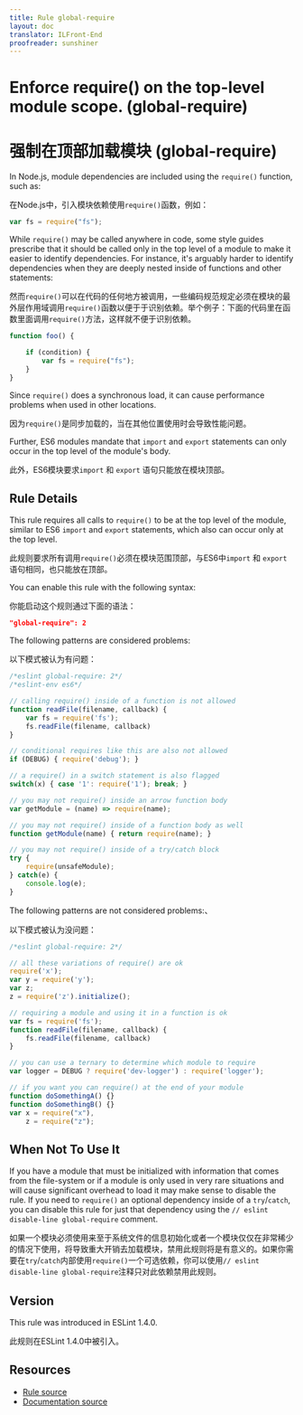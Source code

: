 ```yaml
---
title: Rule global-require
layout: doc
translator: ILFront-End
proofreader: sunshiner
---
```

<!-- Note: No pull requests accepted for this file. See README.md in the root directory for details. -->

# Enforce require() on the top-level module scope. (global-require)

# 强制在顶部加载模块 (global-require)


In Node.js, module dependencies are included using the `require()` function, such as:

在Node.js中，引入模块依赖使用`require()`函数，例如：

```js
var fs = require("fs");
```

While `require()` may be called anywhere in code, some style guides prescribe that it should be called only in the top level of a module to make it easier to identify dependencies. For instance, it's arguably harder to identify dependencies when they are deeply nested inside of functions and other statements:

然而`require()`可以在代码的任何地方被调用，一些编码规范规定必须在模块的最外层作用域调用`require()`函数以便于于识别依赖。举个例子：下面的代码里在函数里面调用`require()`方法，这样就不便于识别依赖。

```js
function foo() {

    if (condition) {
        var fs = require("fs");
    }
}
```

Since `require()` does a synchronous load, it can cause performance problems when used in other locations.

因为`require()`是同步加载的，当在其他位置使用时会导致性能问题。

Further, ES6 modules mandate that `import` and `export` statements can only occur in the top level of the module's body.

此外，ES6模块要求`import` 和 `export` 语句只能放在模块顶部。

## Rule Details

This rule requires all calls to `require()` to be at the top level of the module, similar to ES6 `import` and `export` statements, which also can occur only at the top level.

此规则要求所有调用`require()`必须在模块范围顶部，与ES6中`import` 和 `export` 语句相同，也只能放在顶部。

You can enable this rule with the following syntax:

你能启动这个规则通过下面的语法：

```json
"global-require": 2
```

The following patterns are considered problems:

以下模式被认为有问题：

```js
/*eslint global-require: 2*/
/*eslint-env es6*/

// calling require() inside of a function is not allowed
function readFile(filename, callback) {
    var fs = require('fs');
    fs.readFile(filename, callback)
}

// conditional requires like this are also not allowed
if (DEBUG) { require('debug'); }

// a require() in a switch statement is also flagged
switch(x) { case '1': require('1'); break; }

// you may not require() inside an arrow function body
var getModule = (name) => require(name);

// you may not require() inside of a function body as well
function getModule(name) { return require(name); }

// you may not require() inside of a try/catch block
try {
    require(unsafeModule);
} catch(e) {
    console.log(e);
}
```

The following patterns are not considered problems:、

以下模式被认为没问题：

```js
/*eslint global-require: 2*/

// all these variations of require() are ok
require('x');
var y = require('y');
var z;
z = require('z').initialize();

// requiring a module and using it in a function is ok
var fs = require('fs');
function readFile(filename, callback) {
    fs.readFile(filename, callback)
}

// you can use a ternary to determine which module to require
var logger = DEBUG ? require('dev-logger') : require('logger');

// if you want you can require() at the end of your module
function doSomethingA() {}
function doSomethingB() {}
var x = require("x"),
    z = require("z");
```

## When Not To Use It

If you have a module that must be initialized with information that comes from the file-system or if a module is only used in very rare situations and will cause significant overhead to load it may make sense to disable the rule. If you need to `require()` an optional dependency inside of a `try`/`catch`, you can disable this rule for just that dependency using the `// eslint disable-line global-require` comment.

如果一个模块必须使用来至于系统文件的信息初始化或者一个模块仅仅在非常稀少的情况下使用，将导致重大开销去加载模块，禁用此规则将是有意义的。如果你需要在`try`/`catch`内部使用`require()`一个可选依赖，你可以使用`// eslint disable-line global-require`注释只对此依赖禁用此规则。

## Version

This rule was introduced in ESLint 1.4.0.

此规则在ESLint 1.4.0中被引入。

## Resources

* [Rule source](https://github.com/eslint/eslint/tree/master/lib/rules/global-require.js)
* [Documentation source](https://github.com/eslint/eslint/tree/master/docs/rules/global-require.md)
